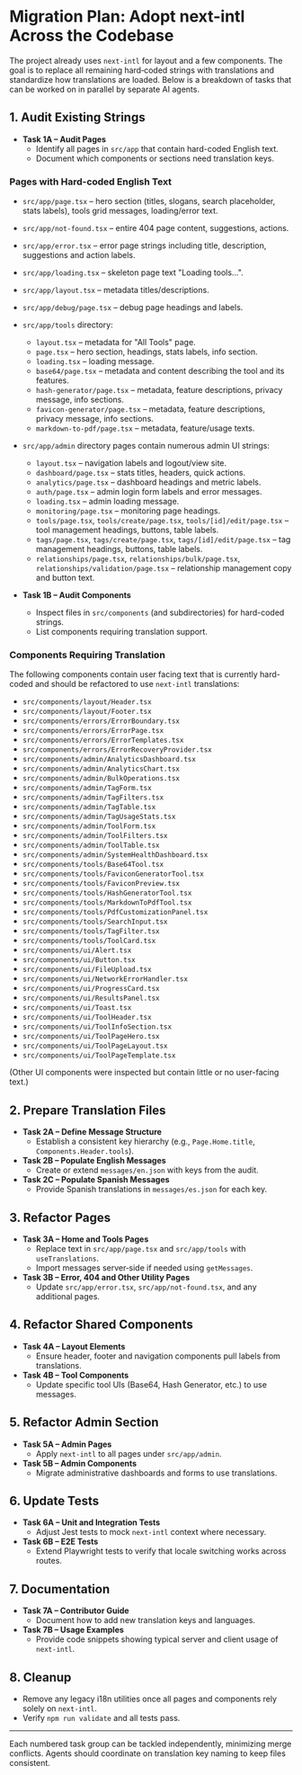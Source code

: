 # Migration Plan: Adopt next-intl Across the Codebase

The project already uses `next-intl` for layout and a few components. The goal is to replace all remaining hard‑coded strings with translations and standardize how translations are loaded. Below is a breakdown of tasks that can be worked on in parallel by separate AI agents.

## 1. Audit Existing Strings

- **Task 1A – Audit Pages**
  - Identify all pages in `src/app` that contain hard-coded English text.
  - Document which components or sections need translation keys.

### Pages with Hard-coded English Text

- `src/app/page.tsx` – hero section (titles, slogans, search placeholder, stats labels), tools grid messages, loading/error text.
- `src/app/not-found.tsx` – entire 404 page content, suggestions, actions.
- `src/app/error.tsx` – error page strings including title, description, suggestions and action labels.
- `src/app/loading.tsx` – skeleton page text "Loading tools...".
- `src/app/layout.tsx` – metadata titles/descriptions.
- `src/app/debug/page.tsx` – debug page headings and labels.
- `src/app/tools` directory:
  - `layout.tsx` – metadata for "All Tools" page.
  - `page.tsx` – hero section, headings, stats labels, info section.
  - `loading.tsx` – loading message.
  - `base64/page.tsx` – metadata and content describing the tool and its features.
  - `hash-generator/page.tsx` – metadata, feature descriptions, privacy message, info sections.
  - `favicon-generator/page.tsx` – metadata, feature descriptions, privacy message, info sections.
  - `markdown-to-pdf/page.tsx` – metadata, feature/usage texts.
- `src/app/admin` directory pages contain numerous admin UI strings:
  - `layout.tsx` – navigation labels and logout/view site.
  - `dashboard/page.tsx` – stats titles, headers, quick actions.
  - `analytics/page.tsx` – dashboard headings and metric labels.
  - `auth/page.tsx` – admin login form labels and error messages.
  - `loading.tsx` – admin loading message.
  - `monitoring/page.tsx` – monitoring page headings.
  - `tools/page.tsx`, `tools/create/page.tsx`, `tools/[id]/edit/page.tsx` – tool management headings, buttons, table labels.
  - `tags/page.tsx`, `tags/create/page.tsx`, `tags/[id]/edit/page.tsx` – tag management headings, buttons, table labels.
  - `relationships/page.tsx`, `relationships/bulk/page.tsx`, `relationships/validation/page.tsx` – relationship management copy and button text.

- **Task 1B – Audit Components**
  - Inspect files in `src/components` (and subdirectories) for hard-coded strings.
  - List components requiring translation support.

### Components Requiring Translation

The following components contain user facing text that is currently hard-coded and should be refactored to use `next-intl` translations:

- `src/components/layout/Header.tsx`
- `src/components/layout/Footer.tsx`
- `src/components/errors/ErrorBoundary.tsx`
- `src/components/errors/ErrorPage.tsx`
- `src/components/errors/ErrorTemplates.tsx`
- `src/components/errors/ErrorRecoveryProvider.tsx`
- `src/components/admin/AnalyticsDashboard.tsx`
- `src/components/admin/AnalyticsChart.tsx`
- `src/components/admin/BulkOperations.tsx`
- `src/components/admin/TagForm.tsx`
- `src/components/admin/TagFilters.tsx`
- `src/components/admin/TagTable.tsx`
- `src/components/admin/TagUsageStats.tsx`
- `src/components/admin/ToolForm.tsx`
- `src/components/admin/ToolFilters.tsx`
- `src/components/admin/ToolTable.tsx`
- `src/components/admin/SystemHealthDashboard.tsx`
- `src/components/tools/Base64Tool.tsx`
- `src/components/tools/FaviconGeneratorTool.tsx`
- `src/components/tools/FaviconPreview.tsx`
- `src/components/tools/HashGeneratorTool.tsx`
- `src/components/tools/MarkdownToPdfTool.tsx`
- `src/components/tools/PdfCustomizationPanel.tsx`
- `src/components/tools/SearchInput.tsx`
- `src/components/tools/TagFilter.tsx`
- `src/components/tools/ToolCard.tsx`
- `src/components/ui/Alert.tsx`
- `src/components/ui/Button.tsx`
- `src/components/ui/FileUpload.tsx`
- `src/components/ui/NetworkErrorHandler.tsx`
- `src/components/ui/ProgressCard.tsx`
- `src/components/ui/ResultsPanel.tsx`
- `src/components/ui/Toast.tsx`
- `src/components/ui/ToolHeader.tsx`
- `src/components/ui/ToolInfoSection.tsx`
- `src/components/ui/ToolPageHero.tsx`
- `src/components/ui/ToolPageLayout.tsx`
- `src/components/ui/ToolPageTemplate.tsx`

(Other UI components were inspected but contain little or no user-facing text.)

## 2. Prepare Translation Files

- **Task 2A – Define Message Structure**
  - Establish a consistent key hierarchy (e.g., `Page.Home.title`, `Components.Header.tools`).
- **Task 2B – Populate English Messages**
  - Create or extend `messages/en.json` with keys from the audit.
- **Task 2C – Populate Spanish Messages**
  - Provide Spanish translations in `messages/es.json` for each key.

## 3. Refactor Pages

- **Task 3A – Home and Tools Pages**
  - Replace text in `src/app/page.tsx` and `src/app/tools` with `useTranslations`.
  - Import messages server‑side if needed using `getMessages`.
- **Task 3B – Error, 404 and Other Utility Pages**
  - Update `src/app/error.tsx`, `src/app/not-found.tsx`, and any additional pages.

## 4. Refactor Shared Components

- **Task 4A – Layout Elements**
  - Ensure header, footer and navigation components pull labels from translations.
- **Task 4B – Tool Components**
  - Update specific tool UIs (Base64, Hash Generator, etc.) to use messages.

## 5. Refactor Admin Section

- **Task 5A – Admin Pages**
  - Apply `next-intl` to all pages under `src/app/admin`.
- **Task 5B – Admin Components**
  - Migrate administrative dashboards and forms to use translations.

## 6. Update Tests

- **Task 6A – Unit and Integration Tests**
  - Adjust Jest tests to mock `next-intl` context where necessary.
- **Task 6B – E2E Tests**
  - Extend Playwright tests to verify that locale switching works across routes.

## 7. Documentation

- **Task 7A – Contributor Guide**
  - Document how to add new translation keys and languages.
- **Task 7B – Usage Examples**
  - Provide code snippets showing typical server and client usage of `next-intl`.

## 8. Cleanup

- Remove any legacy i18n utilities once all pages and components rely solely on `next-intl`.
- Verify `npm run validate` and all tests pass.

---

Each numbered task group can be tackled independently, minimizing merge conflicts. Agents should coordinate on translation key naming to keep files consistent.
